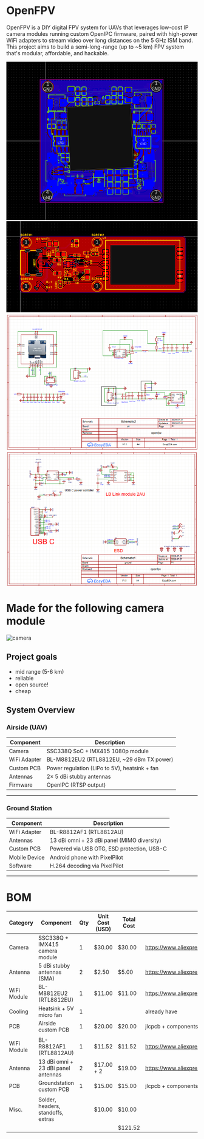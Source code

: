 # OpenFPV
OpenFPV is a DIY digital FPV system for UAVs that leverages low-cost IP camera modules running custom OpenIPC firmware, paired with high-power WiFi adapters to stream video over long distances on the 5 GHz ISM band. This project aims to build a semi-long-range (up to ~5 km) FPV system that's modular, affordable, and hackable.

![airpcb](images/airside.png)
![gspcb](images/groundside.png)
![airpcb](images/airside_sch.png)
![gspcb](images/groundside_sch.png)


# Made for the following camera module
![camera](https://ae-pic-a1.aliexpress-media.com/kf/S8692bf1c5a604fc3b379987b254260a5f.png_960x960.png)


## Project goals

- mid range (5-6 km)
- reliable
- open source!
- cheap

## System Overview

### Airside (UAV)

| Component            | Description                                      |
|----------------------|--------------------------------------------------|
| Camera               | SSC338Q SoC + IMX415 1080p module                |
| WiFi Adapter         | BL-M8812EU2 (RTL8812EU, ~29 dBm TX power)        |
| Custom PCB           | Power regulation (LiPo to 5V), heatsink + fan    |
| Antennas             | 2× 5 dBi stubby antennas                         |
| Firmware             | OpenIPC (RTSP output)                            |

---

### Ground Station

| Component            | Description                                      |
|----------------------|--------------------------------------------------|
| WiFi Adapter         | BL-R8812AF1 (RTL8812AU)                          |
| Antennas             | 13 dBi omni + 23 dBi panel (MIMO diversity)      |
| Custom PCB           | Powered via USB OTG, ESD protection, USB-C       |
| Mobile Device        | Android phone with PixelPilot |
| Software             | H.264 decoding via PixelPilot                    |

---


# BOM

|Category   |Component                          |Qty|Unit Cost (USD)|Total Cost|link                                                  |
|-----------|-----------------------------------|---|---------------|----------|------------------------------------------------------|
|Camera     |SSC338Q + IMX415 camera module     |1  |$30.00         |$30.00    |https://www.aliexpress.com/item/1005007899575234.html |
|Antenna    |5 dBi stubby antennas (SMA)        |2  |$2.50          |$5.00     |https://www.aliexpress.com/item/1005004388721764.html |
|WiFi Module|BL-M8812EU2 (RTL8812EU)            |1  |$11.00         |$11.00    |https://www.aliexpress.com/item/1005007723850436.html |
|Cooling    |Heatsink + 5V micro fan            |1  |               |          |already have                                          |
|PCB        |Airside custom PCB                 |1  |$20.00         |$20.00    |jlcpcb + components                                   |
|           |                                   |   |               |          |                                                      |
|WiFi Module|BL-R8812AF1 (RTL8812AU)            |1  |$11.52         |$11.52    |https://www.aliexpress.com/item/1005006486060233.html |
|Antenna    |13 dBi omni + 23 dBi panel antennas|2  |$17.00 + 2     |$19.00    |https://www.aliexpress.com/item/1005005559736986.html?|
|PCB        |Groundstation custom PCB           |1  |$15.00         |$15.00    |jlcpcb + components                                   |
|           |                                   |   |               |          |                                                      |
|Misc.      |Solder, headers, standoffs, extras |   |$10.00         |$10.00    |                                                      |
|           |                                   |   |               |$121.52   |                                                      |
